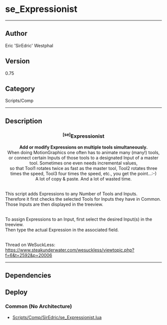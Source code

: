 # se_Expressionist
___

## Author
Eric 'SirEdric' Westphal

## Version
0.75

## Category
Scripts/Comp

___

## Description
<h3 align="center"><sup>&#91;se&#93;</sup>Expressionist</h3><p align="center"><strong>Add or modify Expressions on multiple tools simultaneously.</strong>
	<br>When doing MotionGraphics one often has to animate many (many!) tools,<br>
or connect certain Inputs of those tools to a designated Input of a master tool.
Sometimes one even needs incremental values, <br>so that Tool1 rotates twice as fast as the master tool,
Tool2 rotates three times the speed, Tool3 four times the speed, etc., you get the point...:-)<br>
A lot of copy & paste. And a lot of wasted time.<br><br>

This script adds Expressions to any Number of Tools and Inputs.<br>
Therefore it first checks the selected Tools for Inputs they have in Common.<br>
Those Inputs are then displayed in the treeview.<br><br>

To assign Expressions to an Input, first select the desired Input(s) in the treeview.<br>
Then type the actual Expression in the associated field.<br><br>

Thread on WeSuckLess: https://www.steakunderwater.com/wesuckless/viewtopic.php?f=6&t=2592&p=20006</p>


___

## Dependencies

## Deploy

### Common (No Architecture)

<ul>
<li><a href="https://gitlab.com/WeSuckLess/Reactor/-/blob/master/Atoms/com.SirEdric.se_Expressionist/Scripts/Comp/SirEdric/se_Expressionist.lua?ref_type=heads">Scripts/Comp/SirEdric/se_Expressionist.lua</a></li>
</ul>
